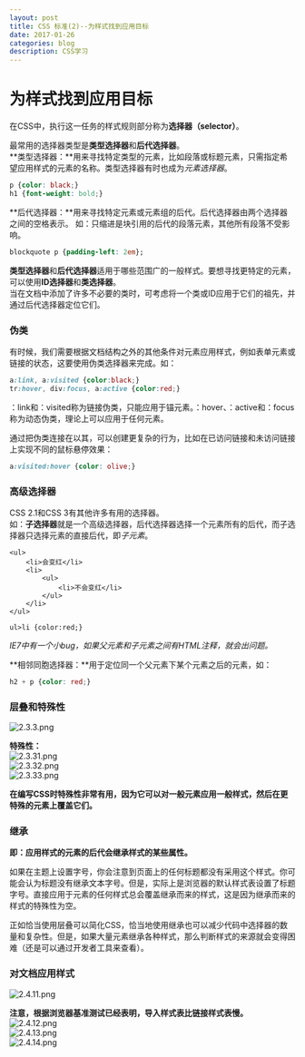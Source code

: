 ```yaml
---
layout: post
title: CSS 标准(2)--为样式找到应用目标
date: 2017-01-26
categories: blog
description: CSS学习
---
```


# 为样式找到应用目标     
在CSS中，执行这一任务的样式规则部分称为**选择器（selector）**。     

最常用的选择器类型是**类型选择器**和**后代选择器**。     
**类型选择器：**用来寻找特定类型的元素，比如段落或标题元素，只需指定希望应用样式的元素的名称。类型选择器有时也成为*元素选择器*。     

``` css
p {color: black;}
h1 {font-weight: bold;}
```

**后代选择器：**用来寻找特定元素或元素组的后代。后代选择器由两个选择器之间的空格表示。
如：只缩进是块引用的后代的段落元素，其他所有段落不受影响。     

``` css
blockquote p {padding-left: 2em};
```

**类型选择器**和**后代选择器**适用于哪些范围广的一般样式。要想寻找更特定的元素，可以使用**ID选择器**和**类选择器**。     
当在文档中添加了许多不必要的类时，可考虑将一个类或ID应用于它们的祖先，并通过后代选择器定位它们。     

### 伪类     
有时候，我们需要根据文档结构之外的其他条件对元素应用样式，例如表单元素或链接的状态，这要使用伪类选择器来完成。如：     

``` css
a:link, a:visited {color:black;}
tr:hover, div:focus, a:active {color:red;} 
```

：link和：visited称为链接伪类，只能应用于锚元素。：hover、：active和：focus称为动态伪类，理论上可以应用于任何元素。     

通过把伪类连接在以其，可以创建更复杂的行为，比如在已访问链接和未访问链接上实现不同的鼠标悬停效果：     

``` css
a:visited:hover {color: olive;}
```

### 高级选择器     
CSS 2.1和CSS 3有其他许多有用的选择器。     
如：**子选择器**就是一个高级选择器，后代选择器选择一个元素所有的后代，而子选择器只选择元素的直接后代，即*子元素*。     

``` 
<ul>
	<li>会变红</li>
	<li>
		<ul>
			<li>不会变红</li>
		</ul>
	</li>
</ul>

ul>li {color:red;}
```

*IE7中有一个小bug，如果父元素和子元素之间有HTML注释，就会出问题。*     

**相邻同胞选择器：**用于定位同一个父元素下某个元素之后的元素，如：     

``` css
h2 + p {color: red;}
```

### 层叠和特殊性     
![2.3.3.png](http://upload-images.jianshu.io/upload_images/3001083-6dddbe3633f91841.png?imageMogr2/auto-orient/strip%7CimageView2/2/w/1240)     

**特殊性：**     
![2.3.31.png](http://upload-images.jianshu.io/upload_images/3001083-85090a190b264dc7.png?imageMogr2/auto-orient/strip%7CimageView2/2/w/1240)     
![2.3.32.png](http://upload-images.jianshu.io/upload_images/3001083-a4b6e9ec11c3effc.png?imageMogr2/auto-orient/strip%7CimageView2/2/w/1240)     
![2.3.33.png](http://upload-images.jianshu.io/upload_images/3001083-de761a8934ae9547.png?imageMogr2/auto-orient/strip%7CimageView2/2/w/1240)     

**在编写CSS时特殊性非常有用，因为它可以对一般元素应用一般样式，然后在更特殊的元素上覆盖它们。**     

### 继承     
**即：应用样式的元素的后代会继承样式的某些属性。**     

如果在主题上设置字号，你会注意到页面上的任何标题都没有采用这个样式。你可能会认为标题没有继承文本字号。但是，实际上是浏览器的默认样式表设置了标题字号。直接应用于元素的任何样式总会覆盖继承而来的样式，这是因为继承而来的样式的特殊性为空。     

正如恰当使用层叠可以简化CSS，恰当地使用继承也可以减少代码中选择器的数量和复杂性。但是，如果大量元素继承各种样式，那么判断样式的来源就会变得困难（还是可以通过开发者工具来查看）。     

### 对文档应用样式     
![2.4.11.png](http://upload-images.jianshu.io/upload_images/3001083-cbf1c631fe4acc2b.png?imageMogr2/auto-orient/strip%7CimageView2/2/w/1240)     

**注意，根据浏览器基准测试已经表明，导入样式表比链接样式表慢。**     
![2.4.12.png](http://upload-images.jianshu.io/upload_images/3001083-59f7e29546637159.png?imageMogr2/auto-orient/strip%7CimageView2/2/w/1240)     
![2.4.13.png](http://upload-images.jianshu.io/upload_images/3001083-c4d61bc943cecdb9.png?imageMogr2/auto-orient/strip%7CimageView2/2/w/1240)     
![2.4.14.png](http://upload-images.jianshu.io/upload_images/3001083-69621ecb3d7fd04e.png?imageMogr2/auto-orient/strip%7CimageView2/2/w/1240)     

